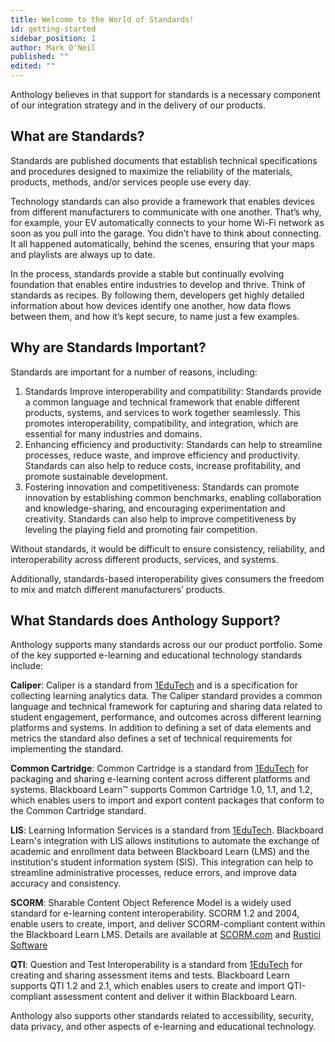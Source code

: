 ```yaml
---
title: Welcome to the World of Standards!
id: getting-started
sidebar_position: 1
author: Mark O'Neil
published: ""
edited: ""
---
```


Anthology believes in that support for standards is a necessary component of our integration strategy and in the delivery of our products.

## What are Standards?

Standards are published documents that establish technical specifications and procedures designed to maximize the reliability of the materials, products, methods, and/or services people use every day.

Technology standards can also provide a framework that enables devices from different manufacturers to communicate with one another. That’s why, for example, your EV automatically connects to your home Wi-Fi network as soon as you pull into the garage. You didn’t have to think about connecting. It all happened automatically, behind the scenes, ensuring that your maps and playlists are always up to date.

In the process, standards provide a stable but continually evolving foundation that enables entire industries to develop and thrive. Think of standards as recipes. By following them, developers get highly detailed information about how devices identify one another, how data flows between them, and how it’s kept secure, to name just a few examples.

## Why are Standards Important?

Standards are important for a number of reasons, including:

1. Standards Improve interoperability and compatibility: Standards provide a common language and technical framework that enable different products, systems, and services to work together seamlessly. This promotes interoperability, compatibility, and integration, which are essential for many industries and domains.
2. Enhancing efficiency and productivity: Standards can help to streamline processes, reduce waste, and improve efficiency and productivity. Standards can also help to reduce costs, increase profitability, and promote sustainable development.
3. Fostering innovation and competitiveness: Standards can promote innovation by establishing common benchmarks, enabling collaboration and knowledge-sharing, and encouraging experimentation and creativity. Standards can also help to improve competitiveness by leveling the playing field and promoting fair competition.

Without standards, it would be difficult to ensure consistency, reliability, and interoperability across different products, services, and systems.

Additionally, standards-based interoperability gives consumers the freedom to mix and match different manufacturers’ products.

## What Standards does Anthology Support?

Anthology supports many standards across our our product portfolio. Some of the key supported e-learning and educational technology standards include:

**Caliper**: Caliper is a standard from [1EduTech](https://www.1edtech.org) and is a specification for collecting learning analytics data. The Caliper standard provides a common language and technical framework for capturing and sharing data related to student engagement, performance, and outcomes across different learning platforms and systems. In addition to defining a set of data elements and metrics the standard also defines a set of technical requirements for implementing the standard.

**Common Cartridge**: Common Cartridge is a standard from [1EduTech](https://www.1edtech.org) for packaging and sharing e-learning content across different platforms and systems. Blackboard Learn&trade; supports Common Cartridge 1.0, 1.1, and 1.2, which enables users to import and export content packages that conform to the Common Cartridge standard.

**LIS**: Learning Information Services is a standard from [1EduTech](https://www.1edtech.org). Blackboard Learn's integration with LIS allows institutions to automate the exchange of academic and enrollment data between Blackboard Learn (LMS) and the institution's student information system (SIS). This integration can help to streamline administrative processes, reduce errors, and improve data accuracy and consistency.

**SCORM**: Sharable Content Object Reference Model is a widely used standard for e-learning content interoperability. SCORM 1.2 and 2004, enable users to create, import, and deliver SCORM-compliant content within the Blackboard Learn LMS. Details are available at [SCORM.com](https://scorm.com) and [Rustici Software](https://rusticisoftware.com)

**QTI**: Question and Test Interoperability is a standard from [1EduTech](https://www.1edtech.org) for creating and sharing assessment items and tests. Blackboard Learn supports QTI 1.2 and 2.1, which enables users to create and import QTI-compliant assessment content and deliver it within Blackboard Learn.

Anthology also supports other standards related to accessibility, security, data privacy, and other aspects of e-learning and educational technology.
